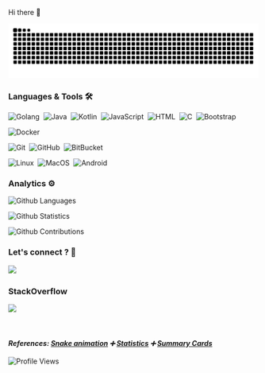 Hi there 👋

![](github-user-contribution.svg)


### Languages & Tools 🛠

![Golang](https://img.shields.io/badge/-Golang%20❤️-05122A?style=flat&logo=go&logoColor=white)&nbsp;
![Java](https://img.shields.io/badge/-Java-05122A?style=flat&logo=java)&nbsp;
![Kotlin](https://img.shields.io/badge/-Kotlin-05122A?style=flat&logo=kotlin)&nbsp;
![JavaScript](https://img.shields.io/badge/-JavaScript-05122A?style=flat&logo=javascript)&nbsp;
![HTML](https://img.shields.io/badge/-HTML-05122A?style=flat&logo=html5)&nbsp;
![C](https://img.shields.io/badge/-C-05122A?style=flat&logo=c&logoColor=white)&nbsp;
![Bootstrap](https://img.shields.io/badge/-Bootstrap-05122A?style=flat&logo=bootstrap)&nbsp;

![Docker](https://img.shields.io/badge/-Docker-05122A?style=flat&logo=docker)&nbsp;

![Git](https://img.shields.io/badge/-Git-05122A?style=flat&logo=git)&nbsp;
![GitHub](https://img.shields.io/badge/-GitHub-05122A?style=flat&logo=github)&nbsp;
![BitBucket](https://img.shields.io/badge/-BitBucket-05122A?style=flat&logo=bitbucket)&nbsp;

![Linux](https://img.shields.io/badge/-Linux-05122A?style=flat&logo=linux&logoColor=white)&nbsp;
![MacOS](https://img.shields.io/badge/-MacOS-05122A?style=flat&logo=apple&logoColor=white)&nbsp;
![Android](https://img.shields.io/badge/-Android-05122A?style=flat&logo=android&logoColor=white)&nbsp;


### Analytics ⚙️

![Github Languages](https://github-readme-stats.vercel.app/api/top-langs/?username=dimakoz&layout=compact&count_private=true)

![Github Statistics](https://github-readme-stats.vercel.app/api/?username=dimakoz&count_private=true&show_icons=true&theme=tokyonight)

![Github Contributions](https://github-readme-streak-stats.herokuapp.com/?user=dimakoz&hide_border=true)

### Let's connect ? 🤝

<p align="left">
<a href="https://www.linkedin.com/in/dmitry-kozhevin-7716437a/?locale=en_US"><img src="https://img.shields.io/badge/-LinkedIn-0077B5?style=flat&logo=Linkedin&logoColor=white"/></a>
</p>

### StackOverflow
<p align="left">
<a href="https://stackoverflow.com/users/3166697/dima-kozhevin"><img src="https://img.shields.io/badge/Stack%20Overflow-3.2k-FE7A16?logo=stack-overflow&logoColor=orange&style=flat"/></a>
</p>&nbsp;


#### _References: [Snake animation](https://github.com/Platane/snk) ➕ [Statistics](https://github.com/anuraghazra/github-readme-stats) ➕ [Summary Cards](https://github.com/vn7n24fzkq/github-profile-summary-cards)_

![Profile Views](https://estruyf-github.azurewebsites.net/api/VisitorHit?user=dimakoz&repo=dimakoz&countColorcountColor)

<!--
**DimaKoz/dimakoz** is a ✨ _special_ ✨ repository because its `README.md` (this file) appears on your GitHub profile.

Here are some ideas to get you started:

- 🔭 I’m currently working on ...
- 🌱 I’m currently learning ...
- 👯 I’m looking to collaborate on ...
- 🤔 I’m looking for help with ...
- 💬 Ask me about ...
- 📫 How to reach me: ...
- 😄 Pronouns: ...
- ⚡ Fun fact: ...
-->
